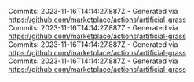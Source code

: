 Commits: 2023-11-16T14:14:27.887Z - Generated via https://github.com/marketplace/actions/artificial-grass
<br>
Commits: 2023-11-16T14:14:27.887Z - Generated via https://github.com/marketplace/actions/artificial-grass
<br>
Commits: 2023-11-16T14:14:27.887Z - Generated via https://github.com/marketplace/actions/artificial-grass
<br>
Commits: 2023-11-16T14:14:27.887Z - Generated via https://github.com/marketplace/actions/artificial-grass
<br>
